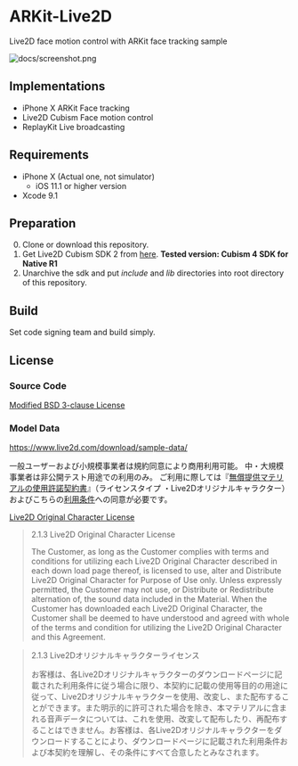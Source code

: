 #  ARKit-Live2D
Live2D face motion control with ARKit face tracking sample

![docs/screenshot.png](docs/screenshot.png)

## Implementations

- iPhone X ARKit Face tracking
- Live2D Cubism Face motion control
- ReplayKit Live broadcasting

## Requirements

- iPhone X (Actual one, not simulator)
  - iOS 11.1 or higher version
- Xcode 9.1

## Preparation

0. Clone or download this repository.
1. Get Live2D Cubism SDK 2 from [here](https://www.live2d.com/download/cubism-sdk/download-native/). **Tested version: Cubism 4 SDK for Native R1**
2. Unarchive the sdk and put *include* and *lib* directories into root directory of this repository.

## Build

Set code signing team and build simply.

## License

### Source Code
[Modified BSD 3-clause License](LICENSE)

### Model Data

https://www.live2d.com/download/sample-data/

一般ユーザーおよび小規模事業者は規約同意により商用利用可能。
中・大規模事業者は非公開テスト用途での利用のみ。
ご利用に際しては『[無償提供マテリアルの使用許諾契約書](https://www.live2d.jp/en/terms/live2d-free-material-license-agreement/)』（ライセンスタイプ ・Live2Dオリジナルキャラクター）およびこちらの[利用条件](http://bit.ly/l2dhiyori)への同意が必要です。

[Live2D Original Character License](https://www.live2d.jp/en/terms/live2d-free-material-license-agreement/)

> 2.1.3 Live2D Original Character License
>
> The Customer, as long as the Customer complies with terms and conditions for utilizing each Live2D Original Character described in each down load page thereof, is licensed to use, alter and Distribute Live2D Original Character for Purpose of Use only. Unless expressly permitted, the Customer may not use, or Distribute or Redistribute alternation of, the sound data included in the Material. When the Customer has downloaded each Live2D Original Character, the Customer shall be deemed to have understood and agreed with whole of the terms and condition for utilizing the Live2D Original Character and this Agreement.

> 2.1.3 Live2Dオリジナルキャラクターライセンス
>
> お客様は、各Live2Dオリジナルキャラクターのダウンロードページに記載された利用条件に従う場合に限り、本契約に記載の使用等目的の用途に従って、Live2Dオリジナルキャラクターを使用、改変し、また配布することができます。また明示的に許可された場合を除き、本マテリアルに含まれる音声データについては、これを使用、改変して配布したり、再配布することはできません。お客様は、各Live2Dオリジナルキャラクターをダウンロードすることにより、ダウンロードページに記載された利用条件および本契約を理解し、その条件にすべて合意したとみなされます。

